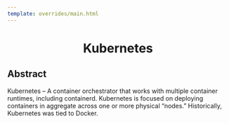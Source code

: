 ```yaml
---
template: overrides/main.html
---
```


<div style="font-style: normal; text-align: center;" markdown="1">

# Kubernetes

</div>

## Abstract
 Kubernetes – A container orchestrator that works with multiple container runtimes, including containerd. Kubernetes is focused on deploying containers in aggregate across one or more physical “nodes.” Historically, Kubernetes was tied to Docker.